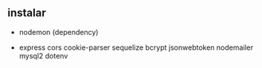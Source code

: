 ## instalar

- nodemon (dependency)

- express cors cookie-parser
  sequelize
  bcrypt
  jsonwebtoken
  nodemailer
  mysql2
  dotenv
